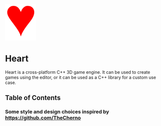 ![Logo](logo.png)

# Heart

Heart is a cross-platform C++ 3D game engine. It can be used to create games using the editor, or it can be used as a C++ library for a custom use case.


## Table of Contents


### Some style and design choices inspired by https://github.com/TheCherno